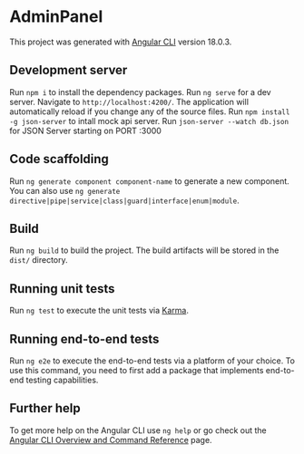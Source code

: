 # AdminPanel

This project was generated with [Angular CLI](https://github.com/angular/angular-cli) version 18.0.3.

## Development server
Run `npm i` to install the dependency packages.
Run `ng serve` for a dev server. Navigate to `http://localhost:4200/`. The application will automatically reload if you change any of the source files.
Run `npm install -g json-server` to intall mock api server.
Run `json-server --watch db.json` for JSON Server starting on PORT :3000 

## Code scaffolding

Run `ng generate component component-name` to generate a new component. You can also use `ng generate directive|pipe|service|class|guard|interface|enum|module`.

## Build

Run `ng build` to build the project. The build artifacts will be stored in the `dist/` directory.

## Running unit tests

Run `ng test` to execute the unit tests via [Karma](https://karma-runner.github.io).

## Running end-to-end tests

Run `ng e2e` to execute the end-to-end tests via a platform of your choice. To use this command, you need to first add a package that implements end-to-end testing capabilities.

## Further help

To get more help on the Angular CLI use `ng help` or go check out the [Angular CLI Overview and Command Reference](https://angular.dev/tools/cli) page.
